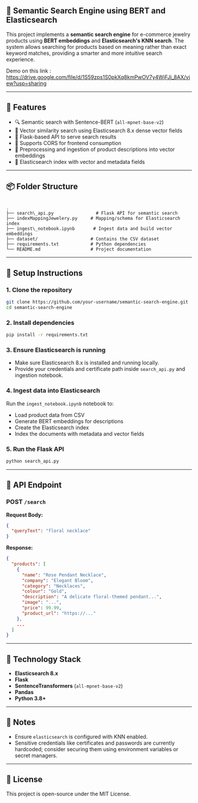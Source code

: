 ## 🧠 Semantic Search Engine using BERT and Elasticsearch

This project implements a **semantic search engine** for e-commerce jewelry products using **BERT embeddings** and **Elasticsearch's KNN search**. The system allows searching for products based on meaning rather than exact keyword matches, providing a smarter and more intuitive search experience.

Demo on this link : https://drive.google.com/file/d/1S59zps1S0pkXq8kmPwOV7y4WjFJj_8AX/view?usp=sharing


---

## 🚀 Features

- 🔍 Semantic search with Sentence-BERT (`all-mpnet-base-v2`)
- 🔎 Vector similarity search using Elasticsearch 8.x dense vector fields
- 🧾 Flask-based API to serve search results
- 🔗 Supports CORS for frontend consumption
- 🧠 Preprocessing and ingestion of product descriptions into vector embeddings
- 📁 Elasticsearch index with vector and metadata fields

---

## 📦 Folder Structure

```

.
├── search\_api.py                # Flask API for semantic search
├── indexMappingJewelery.py     # Mapping/schema for Elasticsearch index
├── ingest\_notebook.ipynb       # Ingest data and build vector embeddings
├── dataset/                    # Contains the CSV dataset
├── requirements.txt            # Python dependencies
└── README.md                   # Project documentation

````

---

## 🔧 Setup Instructions

### 1. Clone the repository

```bash
git clone https://github.com/your-username/semantic-search-engine.git
cd semantic-search-engine
````

### 2. Install dependencies

```bash
pip install -r requirements.txt
```

### 3. Ensure Elasticsearch is running

* Make sure Elasticsearch 8.x is installed and running locally.
* Provide your credentials and certificate path inside `search_api.py` and ingestion notebook.

### 4. Ingest data into Elasticsearch

Run the `ingest_notebook.ipynb` notebook to:

* Load product data from CSV
* Generate BERT embeddings for descriptions
* Create the Elasticsearch index
* Index the documents with metadata and vector fields

### 5. Run the Flask API

```bash
python search_api.py
```

---

## 🔄 API Endpoint

### POST `/search`

**Request Body:**

```json
{
  "queryText": "floral necklace"
}
```

**Response:**

```json
{
  "products": [
    {
      "name": "Rose Pendant Necklace",
      "company": "Elegant Bloom",
      "category": "Necklaces",
      "colour": "Gold",
      "description": "A delicate floral-themed pendant...",
      "image": "...",
      "price": 99.99,
      "product_url": "https://..."
    },
    ...
  ]
}
```

---

## 🧠 Technology Stack

* **Elasticsearch 8.x**
* **Flask**
* **SentenceTransformers** (`all-mpnet-base-v2`)
* **Pandas**
* **Python 3.8+**

---

## 📌 Notes

* Ensure `elasticsearch` is configured with KNN enabled.
* Sensitive credentials like certificates and passwords are currently hardcoded; consider securing them using environment variables or secret managers.

---

## 📜 License

This project is open-source under the MIT License.






